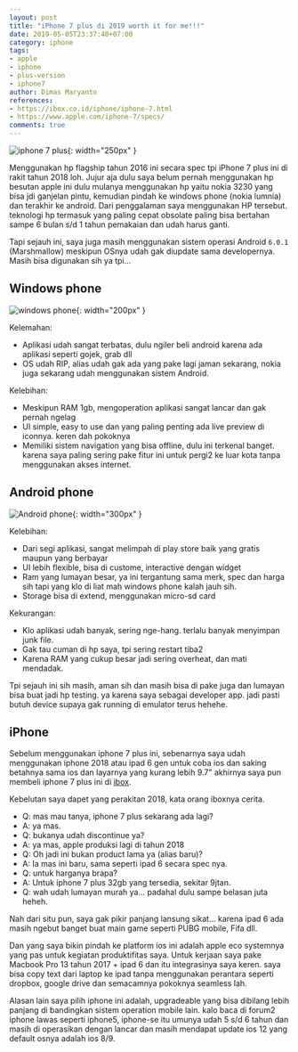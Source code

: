 ```yaml
---
layout: post
title: "iPhone 7 plus di 2019 worth it for me!!!"
date: 2019-05-05T23:37:40+07:00
category: iphone
tags: 
- apple
- iphone
- plus-version
- iphone7
author: Dimas Maryanto
references:
- https://ibox.co.id/iphone/iphone-7.html
- https://www.apple.com/iphone-7/specs/
comments: true
---
```


![iphone 7 plus]({{site.baseurl}}/assets/img/posts/iphone-7-plus-2019/logo.jpg){: width="250px" }

Menggunakan hp flagship tahun 2016 ini secara spec tpi iPhone 7 plus ini di rakit tahun 2018 loh. Jujur aja dulu saya belum pernah menggunakan hp besutan apple ini dulu mulanya menggunakan hp yaitu nokia 3230 yang bisa jdi ganjelan pintu, kemudian pindah ke windows phone (nokia lumnia) dan terakhir ke android. Dari penggalaman saya menggunakan HP tersebut. teknologi hp termasuk yang paling cepat obsolate paling bisa bertahan sampe 6 bulan s/d 1 tahun pemakaian dan udah harus ganti.

Tapi sejauh ini, saya juga masih menggunakan sistem operasi Android `6.0.1` (Marshmallow) meskipun OSnya udah gak diupdate sama developernya. Masih bisa digunakan sih ya tpi...

<!--more-->

## Windows phone

![windows phone]({{site.baseurl}}/assets/img/posts/iphone-7-plus-2019/windows-phone.jpg){: width="200px" }

Kelemahan:
- Aplikasi udah sangat terbatas, dulu ngiler beli android karena ada aplikasi seperti gojek, grab dll
- OS udah RIP, alias udah gak ada yang pake lagi jaman sekarang, nokia juga sekarang udah menggunakan sistem Android.

Kelebihan:
- Meskipun RAM 1gb, mengoperation aplikasi sangat lancar dan gak pernah ngelag
- UI simple, easy to use dan yang paling penting ada live preview di iconnya. keren dah pokoknya
- Memiliki sistem navigation yang bisa offline, dulu ini terkenal banget. karena saya paling sering pake fitur ini untuk pergi2 ke luar kota tanpa menggunakan akses internet.

## Android phone

![Android phone]({{site.baseurl}}/assets/img/posts/iphone-7-plus-2019/android.jpg){: width="300px" }

Kelebihan: 
- Dari segi aplikasi, sangat melimpah di play store baik yang gratis maupun yang berbayar
- UI lebih flexible, bisa di custome, interactive dengan widget
- Ram yang lumayan besar, ya ini tergantung sama merk, spec dan harga sih tapi yang klo di liat mah windows phone kalah jauh sih.
- Storage bisa di extend, menggunakan micro-sd card

Kekurangan:
- Klo aplikasi udah banyak, sering nge-hang. terlalu banyak menyimpan junk file.
- Gak tau cuman di hp saya, tpi sering restart tiba2
- Karena RAM yang cukup besar jadi sering overheat, dan mati mendadak.

Tpi sejauh ini sih masih, aman sih dan masih bisa di pake juga dan lumayan bisa buat jadi hp testing. ya karena saya sebagai developer app. jadi pasti butuh device supaya gak running di emulator terus hehehe.

## iPhone

Sebelum menggunakan iphone 7 plus ini, sebenarnya saya udah menggunakan iphone 2018 atau ipad 6 gen untuk coba ios dan saking betahnya sama ios dan layarnya yang kurang lebih 9.7" akhirnya saya pun membeli iphone 7 plus ini di [ibox](https://ibox.co.id/spesial-iphone-7/iphone-7-plus.html).

Kebelutan saya dapet yang perakitan 2018, kata orang iboxnya cerita. 

- Q: mas mau tanya, iphone 7 plus sekarang ada lagi?
- A: ya mas.
- Q: bukanya udah discontinue ya?
- A: ya mas, apple produksi lagi di tahun 2018
- Q: Oh jadi ini bukan product lama ya (alias baru)?
- A: Ia mas ini baru, sama seperti ipad 6 secara spec nya.
- Q: untuk harganya brapa?
- A: Untuk iphone 7 plus 32gb yang tersedia, sekitar 9jtan.
- Q: wah udah lumayan murah ya... padahal dulu sampe belasan juta heheh.

Nah dari situ pun, saya gak pikir panjang lansung sikat... karena ipad 6 ada masih ngebut banget buat main game seperti PUBG mobile, Fifa dll.

Dan yang saya bikin pindah ke platform ios ini adalah apple eco systemnya yang pas untuk kegiatan produktifitas saya. Untuk kerjaan saya pake Macbook Pro 13 tahun 2017 + ipad 6 dan itu integrasinya saya keren. saya bisa copy text dari laptop ke ipad tanpa menggunakan perantara seperti dropbox, google drive dan semacamnya pokoknya seamless lah.

Alasan lain saya pilih iphone ini adalah, upgradeable yang bisa dibilang lebih panjang di bandingkan sistem operation mobile lain. kalo baca di forum2 iphone lawas seperti iphone5, iphone-se itu umunya udah 5 s/d 6 tahun dan masih di operasikan dengan lancar dan masih mendapat update ios 12 yang default osnya adalah ios 8/9.